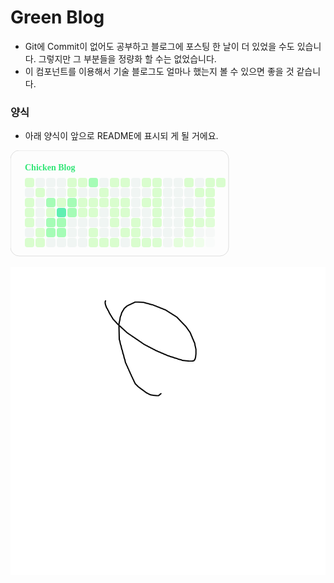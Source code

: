 
# Green Blog
- Git에 Commit이 없어도 공부하고 블로그에 포스팅 한 날이 더 있었을 수도 있습니다. 그렇지만 그 부분들을 정량화 할 수는 없었습니다.
- 이 컴포넌트를 이용해서 기술 블로그도 얼마나 했는지 볼 수 있으면 좋을 것 같습니다. 

### 양식
- 아래 양식이 앞으로 README에 표시되 게 될 거에요. 

<div>
<svg xmlns="http://www.w3.org/2000/svg" xmlns:xlink="http://www.w3.org/1999/xlink" width="350" height="170" viewBox="0 0 350 170">
  <style type="text/css">
      <![CDATA[
          @import url('https://fonts.googleapis.com/css2?family=Noto+Sans+KR:wght@300;400;500;700&display=block');
          @keyframes fadeIn {
              0% { opacity: 0; }
              40% { opacity: 0; }
              100% { opacity: 1; }
          }
          .zandi {
              opacity: 0;
              animation: fadeIn 0.5s ease-in-out forwards;
          }
          #handle {
              opacity: 0;
              animation: fadeIn 0.5s ease-in-out forwards;
          }
          #tier {
              opacity: 0;
              animation: fadeIn 0.5s ease-in-out forwards;
          }
      ]]>
  </style>
  <defs>
      <clipPath id="clip-Gold_-_1">
      <rect width="350" height="170"/>
      </clipPath>
  </defs>
  <g id="zandies">
      <rect id="background" width="349" height="169" rx="14" fill="#fdfdfd" style="stroke-width:0.5; stroke:#bfbfbf;"/>
      <text id="handle" transform="translate(23 32)" fill="#34E678" font-size="14" font-family="NotoSansKR-Black, Noto Sans KR" font-weight="800" style="animation-delay:100ms">Chicken Blog</text>      <rect class="zandi" width="15" height="15" rx="4"transform="translate(23 44)" fill="#D9FDCE"style="animation-delay:500ms"/>
      <rect class="zandi" width="15" height="15" rx="4"transform="translate(23 60)" fill="#F0F5F3"style="animation-delay:554ms"/>
      <rect class="zandi" width="15" height="15" rx="4"transform="translate(23 76)" fill="#D9FDCE"style="animation-delay:608ms"/>
      <rect class="zandi" width="15" height="15" rx="4"transform="translate(23 92)" fill="#D9FDCE"style="animation-delay:662ms"/>
      <rect class="zandi" width="15" height="15" rx="4"transform="translate(23 108)" fill="#D9FDCE"style="animation-delay:716ms"/>
      <rect class="zandi" width="15" height="15" rx="4"transform="translate(23 124)" fill="#F0F5F3"style="animation-delay:770ms"/>
      <rect class="zandi" width="15" height="15" rx="4"transform="translate(23 140)" fill="#D9FDCE"style="animation-delay:824ms"/>
      <rect class="zandi" width="15" height="15" rx="4"transform="translate(40 44)" fill="#F0F5F3"style="animation-delay:528ms"/>
      <rect class="zandi" width="15" height="15" rx="4"transform="translate(40 60)" fill="#D9FDCE"style="animation-delay:582ms"/>
      <rect class="zandi" width="15" height="15" rx="4"transform="translate(40 76)" fill="#F0F5F3"style="animation-delay:636ms"/>
      <rect class="zandi" width="15" height="15" rx="4"transform="translate(40 92)" fill="#F0F5F3"style="animation-delay:690ms"/>
      <rect class="zandi" width="15" height="15" rx="4"transform="translate(40 108)" fill="#F0F5F3"style="animation-delay:744ms"/>
      <rect class="zandi" width="15" height="15" rx="4"transform="translate(40 124)" fill="#D9FDCE"style="animation-delay:798ms"/>
      <rect class="zandi" width="15" height="15" rx="4"transform="translate(40 140)" fill="#D9FDCE"style="animation-delay:852ms"/>
      <rect class="zandi" width="15" height="15" rx="4"transform="translate(57 44)" fill="#F0F5F3"style="animation-delay:556ms"/>
      <rect class="zandi" width="15" height="15" rx="4"transform="translate(57 60)" fill="#F0F5F3"style="animation-delay:610ms"/>
      <rect class="zandi" width="15" height="15" rx="4"transform="translate(57 76)" fill="#A5FCB6"style="animation-delay:664ms"/>
      <rect class="zandi" width="15" height="15" rx="4"transform="translate(57 92)" fill="#D9FDCE"style="animation-delay:718ms"/>
      <rect class="zandi" width="15" height="15" rx="4"transform="translate(57 108)" fill="#A5FCB6"style="animation-delay:772ms"/>
      <rect class="zandi" width="15" height="15" rx="4"transform="translate(57 124)" fill="#A5FCB6"style="animation-delay:826ms"/>
      <rect class="zandi" width="15" height="15" rx="4"transform="translate(57 140)" fill="#F0F5F3"style="animation-delay:880ms"/>
      <rect class="zandi" width="15" height="15" rx="4"transform="translate(74 44)" fill="#F0F5F3"style="animation-delay:584ms"/>
      <rect class="zandi" width="15" height="15" rx="4"transform="translate(74 60)" fill="#F0F5F3"style="animation-delay:638ms"/>
      <rect class="zandi" width="15" height="15" rx="4"transform="translate(74 76)" fill="#D9FDCE"style="animation-delay:692ms"/>
      <rect class="zandi" width="15" height="15" rx="4"transform="translate(74 92)" fill="#60EFB2"style="animation-delay:746ms"/>
      <rect class="zandi" width="15" height="15" rx="4"transform="translate(74 108)" fill="#A5FCB6"style="animation-delay:800ms"/>
      <rect class="zandi" width="15" height="15" rx="4"transform="translate(74 124)" fill="#A5FCB6"style="animation-delay:854ms"/>
      <rect class="zandi" width="15" height="15" rx="4"transform="translate(74 140)" fill="#F0F5F3"style="animation-delay:908ms"/>
      <rect class="zandi" width="15" height="15" rx="4"transform="translate(91 44)" fill="#D9FDCE"style="animation-delay:612ms"/>
      <rect class="zandi" width="15" height="15" rx="4"transform="translate(91 60)" fill="#D9FDCE"style="animation-delay:666ms"/>
      <rect class="zandi" width="15" height="15" rx="4"transform="translate(91 76)" fill="#A5FCB6"style="animation-delay:720ms"/>
      <rect class="zandi" width="15" height="15" rx="4"transform="translate(91 92)" fill="#A5FCB6"style="animation-delay:774ms"/>
      <rect class="zandi" width="15" height="15" rx="4"transform="translate(91 108)" fill="#F0F5F3"style="animation-delay:828ms"/>
      <rect class="zandi" width="15" height="15" rx="4"transform="translate(91 124)" fill="#F0F5F3"style="animation-delay:882ms"/>
      <rect class="zandi" width="15" height="15" rx="4"transform="translate(91 140)" fill="#F0F5F3"style="animation-delay:936ms"/>
      <rect class="zandi" width="15" height="15" rx="4"transform="translate(108 44)" fill="#D9FDCE"style="animation-delay:640ms"/>
      <rect class="zandi" width="15" height="15" rx="4"transform="translate(108 60)" fill="#F0F5F3"style="animation-delay:694ms"/>
      <rect class="zandi" width="15" height="15" rx="4"transform="translate(108 76)" fill="#D9FDCE"style="animation-delay:748ms"/>
      <rect class="zandi" width="15" height="15" rx="4"transform="translate(108 92)" fill="#D9FDCE"style="animation-delay:802ms"/>
      <rect class="zandi" width="15" height="15" rx="4"transform="translate(108 108)" fill="#F0F5F3"style="animation-delay:856ms"/>
      <rect class="zandi" width="15" height="15" rx="4"transform="translate(108 124)" fill="#F0F5F3"style="animation-delay:910ms"/>
      <rect class="zandi" width="15" height="15" rx="4"transform="translate(108 140)" fill="#F0F5F3"style="animation-delay:964ms"/>
      <rect class="zandi" width="15" height="15" rx="4"transform="translate(125 44)" fill="#A5FCB6"style="animation-delay:668ms"/>
      <rect class="zandi" width="15" height="15" rx="4"transform="translate(125 60)" fill="#F0F5F3"style="animation-delay:722ms"/>
      <rect class="zandi" width="15" height="15" rx="4"transform="translate(125 76)" fill="#D9FDCE"style="animation-delay:776ms"/>
      <rect class="zandi" width="15" height="15" rx="4"transform="translate(125 92)" fill="#D9FDCE"style="animation-delay:830ms"/>
      <rect class="zandi" width="15" height="15" rx="4"transform="translate(125 108)" fill="#F0F5F3"style="animation-delay:884ms"/>
      <rect class="zandi" width="15" height="15" rx="4"transform="translate(125 124)" fill="#D9FDCE"style="animation-delay:938ms"/>
      <rect class="zandi" width="15" height="15" rx="4"transform="translate(125 140)" fill="#D9FDCE"style="animation-delay:992ms"/>
      <rect class="zandi" width="15" height="15" rx="4"transform="translate(142 44)" fill="#F0F5F3"style="animation-delay:696ms"/>
      <rect class="zandi" width="15" height="15" rx="4"transform="translate(142 60)" fill="#D9FDCE"style="animation-delay:750ms"/>
      <rect class="zandi" width="15" height="15" rx="4"transform="translate(142 76)" fill="#D9FDCE"style="animation-delay:804ms"/>
      <rect class="zandi" width="15" height="15" rx="4"transform="translate(142 92)" fill="#F0F5F3"style="animation-delay:858ms"/>
      <rect class="zandi" width="15" height="15" rx="4"transform="translate(142 108)" fill="#F0F5F3"style="animation-delay:912ms"/>
      <rect class="zandi" width="15" height="15" rx="4"transform="translate(142 124)" fill="#F0F5F3"style="animation-delay:966ms"/>
      <rect class="zandi" width="15" height="15" rx="4"transform="translate(142 140)" fill="#D9FDCE"style="animation-delay:1020ms"/>
      <rect class="zandi" width="15" height="15" rx="4"transform="translate(159 44)" fill="#D9FDCE"style="animation-delay:724ms"/>
      <rect class="zandi" width="15" height="15" rx="4"transform="translate(159 60)" fill="#F0F5F3"style="animation-delay:778ms"/>
      <rect class="zandi" width="15" height="15" rx="4"transform="translate(159 76)" fill="#D9FDCE"style="animation-delay:832ms"/>
      <rect class="zandi" width="15" height="15" rx="4"transform="translate(159 92)" fill="#D9FDCE"style="animation-delay:886ms"/>
      <rect class="zandi" width="15" height="15" rx="4"transform="translate(159 108)" fill="#D9FDCE"style="animation-delay:940ms"/>
      <rect class="zandi" width="15" height="15" rx="4"transform="translate(159 124)" fill="#F0F5F3"style="animation-delay:994ms"/>
      <rect class="zandi" width="15" height="15" rx="4"transform="translate(159 140)" fill="#D9FDCE"style="animation-delay:1048ms"/>
      <rect class="zandi" width="15" height="15" rx="4"transform="translate(176 44)" fill="#D9FDCE"style="animation-delay:752ms"/>
      <rect class="zandi" width="15" height="15" rx="4"transform="translate(176 60)" fill="#F0F5F3"style="animation-delay:806ms"/>
      <rect class="zandi" width="15" height="15" rx="4"transform="translate(176 76)" fill="#D9FDCE"style="animation-delay:860ms"/>
      <rect class="zandi" width="15" height="15" rx="4"transform="translate(176 92)" fill="#D9FDCE"style="animation-delay:914ms"/>
      <rect class="zandi" width="15" height="15" rx="4"transform="translate(176 108)" fill="#F0F5F3"style="animation-delay:968ms"/>
      <rect class="zandi" width="15" height="15" rx="4"transform="translate(176 124)" fill="#D9FDCE"style="animation-delay:1022ms"/>
      <rect class="zandi" width="15" height="15" rx="4"transform="translate(176 140)" fill="#F0F5F3"style="animation-delay:1076ms"/>
      <rect class="zandi" width="15" height="15" rx="4"transform="translate(193 44)" fill="#F0F5F3"style="animation-delay:780ms"/>
      <rect class="zandi" width="15" height="15" rx="4"transform="translate(193 60)" fill="#F0F5F3"style="animation-delay:834ms"/>
      <rect class="zandi" width="15" height="15" rx="4"transform="translate(193 76)" fill="#F0F5F3"style="animation-delay:888ms"/>
      <rect class="zandi" width="15" height="15" rx="4"transform="translate(193 92)" fill="#F0F5F3"style="animation-delay:942ms"/>
      <rect class="zandi" width="15" height="15" rx="4"transform="translate(193 108)" fill="#D9FDCE"style="animation-delay:996ms"/>
      <rect class="zandi" width="15" height="15" rx="4"transform="translate(193 124)" fill="#D9FDCE"style="animation-delay:1050ms"/>
      <rect class="zandi" width="15" height="15" rx="4"transform="translate(193 140)" fill="#D9FDCE"style="animation-delay:1104ms"/>
      <rect class="zandi" width="15" height="15" rx="4"transform="translate(210 44)" fill="#D9FDCE"style="animation-delay:808ms"/>
      <rect class="zandi" width="15" height="15" rx="4"transform="translate(210 60)" fill="#F0F5F3"style="animation-delay:862ms"/>
      <rect class="zandi" width="15" height="15" rx="4"transform="translate(210 76)" fill="#D9FDCE"style="animation-delay:916ms"/>
      <rect class="zandi" width="15" height="15" rx="4"transform="translate(210 92)" fill="#F0F5F3"style="animation-delay:970ms"/>
      <rect class="zandi" width="15" height="15" rx="4"transform="translate(210 108)" fill="#F0F5F3"style="animation-delay:1024ms"/>
      <rect class="zandi" width="15" height="15" rx="4"transform="translate(210 124)" fill="#F0F5F3"style="animation-delay:1078ms"/>
      <rect class="zandi" width="15" height="15" rx="4"transform="translate(210 140)" fill="#D9FDCE"style="animation-delay:1132ms"/>
      <rect class="zandi" width="15" height="15" rx="4"transform="translate(227 44)" fill="#D9FDCE"style="animation-delay:836ms"/>
      <rect class="zandi" width="15" height="15" rx="4"transform="translate(227 60)" fill="#D9FDCE"style="animation-delay:890ms"/>
      <rect class="zandi" width="15" height="15" rx="4"transform="translate(227 76)" fill="#D9FDCE"style="animation-delay:944ms"/>
      <rect class="zandi" width="15" height="15" rx="4"transform="translate(227 92)" fill="#D9FDCE"style="animation-delay:998ms"/>
      <rect class="zandi" width="15" height="15" rx="4"transform="translate(227 108)" fill="#D9FDCE"style="animation-delay:1052ms"/>
      <rect class="zandi" width="15" height="15" rx="4"transform="translate(227 124)" fill="#F0F5F3"style="animation-delay:1106ms"/>
      <rect class="zandi" width="15" height="15" rx="4"transform="translate(227 140)" fill="#D9FDCE"style="animation-delay:1160ms"/>
      <rect class="zandi" width="15" height="15" rx="4"transform="translate(244 44)" fill="#F0F5F3"style="animation-delay:864ms"/>
      <rect class="zandi" width="15" height="15" rx="4"transform="translate(244 60)" fill="#F0F5F3"style="animation-delay:918ms"/>
      <rect class="zandi" width="15" height="15" rx="4"transform="translate(244 76)" fill="#F0F5F3"style="animation-delay:972ms"/>
      <rect class="zandi" width="15" height="15" rx="4"transform="translate(244 92)" fill="#F0F5F3"style="animation-delay:1026ms"/>
      <rect class="zandi" width="15" height="15" rx="4"transform="translate(244 108)" fill="#F0F5F3"style="animation-delay:1080ms"/>
      <rect class="zandi" width="15" height="15" rx="4"transform="translate(244 124)" fill="#F0F5F3"style="animation-delay:1134ms"/>
      <rect class="zandi" width="15" height="15" rx="4"transform="translate(244 140)" fill="#F0F5F3"style="animation-delay:1188ms"/>
      <rect class="zandi" width="15" height="15" rx="4"transform="translate(261 44)" fill="#F0F5F3"style="animation-delay:892ms"/>
      <rect class="zandi" width="15" height="15" rx="4"transform="translate(261 60)" fill="#F0F5F3"style="animation-delay:946ms"/>
      <rect class="zandi" width="15" height="15" rx="4"transform="translate(261 76)" fill="#F0F5F3"style="animation-delay:1000ms"/>
      <rect class="zandi" width="15" height="15" rx="4"transform="translate(261 92)" fill="#F0F5F3"style="animation-delay:1054ms"/>
      <rect class="zandi" width="15" height="15" rx="4"transform="translate(261 108)" fill="#F0F5F3"style="animation-delay:1108ms"/>
      <rect class="zandi" width="15" height="15" rx="4"transform="translate(261 124)" fill="#F0F5F3"style="animation-delay:1162ms"/>
      <rect class="zandi" width="15" height="15" rx="4"transform="translate(261 140)" fill="#D9FDCE"style="animation-delay:1216ms"/>
      <rect class="zandi" width="15" height="15" rx="4"transform="translate(278 44)" fill="#D9FDCE"style="animation-delay:920ms"/>
      <rect class="zandi" width="15" height="15" rx="4"transform="translate(278 60)" fill="#F0F5F3"style="animation-delay:974ms"/>
      <rect class="zandi" width="15" height="15" rx="4"transform="translate(278 76)" fill="#F0F5F3"style="animation-delay:1028ms"/>
      <rect class="zandi" width="15" height="15" rx="4"transform="translate(278 92)" fill="#D9FDCE"style="animation-delay:1082ms"/>
      <rect class="zandi" width="15" height="15" rx="4"transform="translate(278 108)" fill="#D9FDCE"style="animation-delay:1136ms"/>
      <rect class="zandi" width="15" height="15" rx="4"transform="translate(278 124)" fill="#D9FDCE"style="animation-delay:1190ms"/>
      <rect class="zandi" width="15" height="15" rx="4"transform="translate(278 140)" fill="#D9FDCE"style="animation-delay:1244ms"/>
      <rect class="zandi" width="15" height="15" rx="4"transform="translate(295 44)" fill="#F0F5F3"style="animation-delay:948ms"/>
      <rect class="zandi" width="15" height="15" rx="4"transform="translate(295 60)" fill="#D9FDCE"style="animation-delay:1002ms"/>
      <rect class="zandi" width="15" height="15" rx="4"transform="translate(295 76)" fill="#F0F5F3"style="animation-delay:1056ms"/>
      <rect class="zandi" width="15" height="15" rx="4"transform="translate(295 92)" fill="#F0F5F3"style="animation-delay:1110ms"/>
      <rect class="zandi" width="15" height="15" rx="4"transform="translate(295 108)" fill="#D9FDCE"style="animation-delay:1164ms"/>
      <rect class="zandi" width="15" height="15" rx="4"transform="translate(295 124)" fill="#F0F5F3"style="animation-delay:1218ms"/>
      <rect class="zandi" width="15" height="15" rx="4"transform="translate(295 140)" fill="#D9FDCE"style="animation-delay:1272ms"/>
      <rect class="zandi" width="15" height="15" rx="4"transform="translate(312 44)" fill="#D9FDCE"style="animation-delay:976ms"/>
      <rect class="zandi" width="15" height="15" rx="4"transform="translate(312 60)" fill="#D9FDCE"style="animation-delay:1030ms"/>
      <rect class="zandi" width="15" height="15" rx="4"transform="translate(312 76)" fill="#D9FDCE"style="animation-delay:1084ms"/>
      <rect class="zandi" width="15" height="15" rx="4"transform="translate(312 92)" fill="#D9FDCE"style="animation-delay:1138ms"/>
      <rect class="zandi" width="15" height="15" rx="4"transform="translate(312 108)" fill="#D9FDCE"style="animation-delay:1192ms"/>
      <rect class="zandi" width="15" height="15" rx="4"transform="translate(312 124)" fill="#F0F5F3"style="animation-delay:1246ms"/>
      <rect class="zandi" width="15" height="15" rx="4"transform="translate(312 140)" fill="#F0F5F3"style="animation-delay:1300ms"/>
      <rect class="zandi" width="15" height="15" rx="4"transform="translate(329 44)" fill="#D9FDCE"style="animation-delay:1004ms"/>
  </g>
</svg>
</div>


![img.png](img.png)